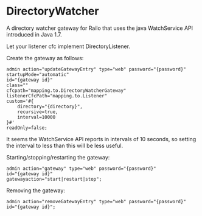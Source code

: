 DirectoryWatcher
================

A directory watcher gateway for Railo that uses the java WatchService API introduced in Java 1.7.

Let your listener cfc implement DirectoryListener.

Create the gateway as follows:

    admin action="updateGatewayEntry" type="web" password="{password}"
    startupMode="automatic"
    id="{gateway id}"
    class=""
    cfcpath="mapping.to.DirectoryWatcherGateway"
    listenerCfcPath="mapping.to.Listener"
    custom='#{
        directory="{directory}",
        recursive=true,
        interval=10000
    }#'
    readOnly=false;

It seems the WatchService API reports in intervals of 10 seconds, so setting the interval to less than this will be less useful.

Starting/stopping/restarting the gateway:

    admin action="gateway" type="web" password="{password}"
	id="{gateway id}"
	gatewayaction="start|restart|stop";

Removing the gateway:

	admin action="removeGatewayEntry" type="web" password="{password}"
    id="{gateway id}";

